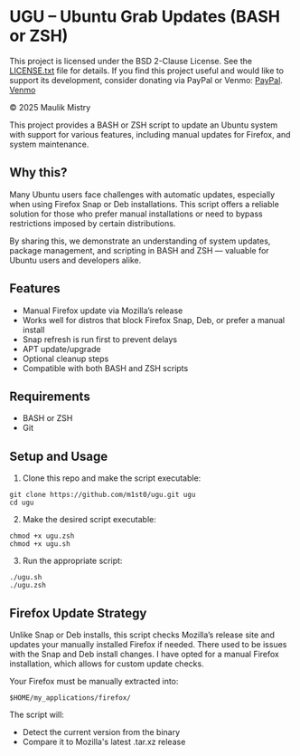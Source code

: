 # UGU – Ubuntu Grab Updates (BASH or ZSH)

This project is licensed under the BSD 2-Clause License. See the [LICENSE.txt](LICENSE.txt) file for details.
If you find this project useful and would like to support its development, consider donating via PayPal or Venmo: 
[PayPal](https://www.paypal.com/paypalme/m1st0).
[Venmo](https://venmo.com/code?user_id=3319592654995456106&created=1753280522)

© 2025 Maulik Mistry

This project provides a BASH or ZSH script to update an Ubuntu system with support for various features, including manual updates for Firefox, and system maintenance.

## Why this?

Many Ubuntu users face challenges with automatic updates, especially when using Firefox Snap or Deb installations. This script offers a reliable solution for those who prefer manual installations or need to bypass restrictions imposed by certain distributions.

By sharing this, we demonstrate an understanding of system updates, package management, and scripting in BASH and ZSH — valuable for Ubuntu users and developers alike.

## Features

- Manual Firefox update via Mozilla’s release
- Works well for distros that block Firefox Snap, Deb, or prefer a manual install
- Snap refresh is run first to prevent delays
- APT update/upgrade
- Optional cleanup steps
- Compatible with both BASH and ZSH scripts

## Requirements

- BASH or ZSH
- Git

## Setup and Usage

1. Clone this repo and make the script executable:

```
git clone https://github.com/m1st0/ugu.git ugu
cd ugu
```

2. Make the desired script executable:

```
chmod +x ugu.zsh
chmod +x ugu.sh
```

3. Run the appropriate script:

```
./ugu.sh
./ugu.zsh
```

## Firefox Update Strategy

Unlike Snap or Deb installs, this script checks Mozilla’s release site and updates your manually installed Firefox if needed. There used to be issues with the Snap and Deb install changes. I have opted for a manual Firefox installation, which allows for custom update checks.

Your Firefox must be manually extracted into:

```
$HOME/my_applications/firefox/
```

The script will:

- Detect the current version from the binary
- Compare it to Mozilla's latest .tar.xz release

